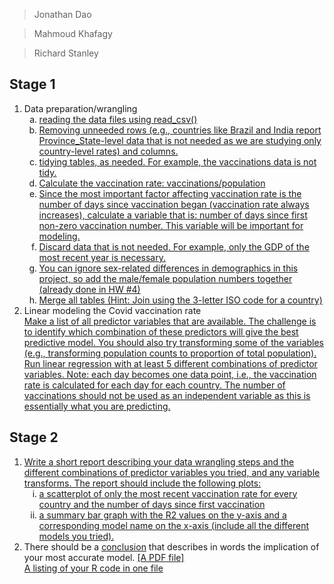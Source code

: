 
> Jonathan Dao

> Mahmoud Khafagy

> Richard Stanley

## Stage 1

<ol type="1">
    <li>Data preparation/wrangling
        <ol type="a">
            <li>
                <a href="https://github.com/OkaiDao/CPSC375-Project/blob/61aec58a7f5bbd5fa49506d0ae84a62a432e8dcd/P1%20CPSC375.R#L5">
                    reading the data files using read_csv()
                </a>
            </li>
            <li>
                <a href="https://github.com/OkaiDao/CPSC375-Project/blob/61aec58a7f5bbd5fa49506d0ae84a62a432e8dcd/P1%20CPSC375.R#L10">
                    Removing unneeded rows (e.g., countries like Brazil and India report Province_State-level data that is not needed as we are studying only country-level rates) and columns.
                </a>
            </li>
            <li>
                <a href="url">
                    tidying tables, as needed. For example, the vaccinations data is not tidy.
                </a>
            </li>
            <li>
                <a href="url">
                    Calculate the vaccination rate: vaccinations/population
                </a>
            </li>
            <li>
                <a href="url">
                    Since the most important factor affecting vaccination rate is the number of days since vaccination began (vaccination rate always increases), calculate a variable that is: number of days since first non-zero vaccination number. This variable will be important for modeling.
                </a>
            </li>
            <li>
                <a href="url">
                    Discard data that is not needed. For example, only the GDP of the most recent year is necessary.
                </a>
            </li>
            <li>
                <a href="url">
                    You can ignore sex-related differences in demographics in this project, so add the male/female population numbers together (already done in HW #4)
                </a>
            </li>
            <li>
                <a href="url">
                    Merge all tables (Hint: Join using the 3-letter ISO code for a country)
                </a>
            </li>
        </ol>
    </li>
    <li> Linear modeling the Covid vaccination rate </li>
    <a href="url">
            Make a list of all predictor variables that are available. The challenge is to identify which combination of these predictors will give the best predictive model. You should also try transforming some of the variables (e.g., transforming population counts to proportion of total population). Run linear regression with at least 5 different combinations of predictor variables. 
            Note: each day becomes one data point, i.e., the vaccination rate is calculated for each day for each country. The number of vaccinations should not be used as an independent variable as this is essentially what you are predicting.
    </a>
</ol>

## Stage 2

<ol type="1">
    <li> <a href="url">Write a short report describing your data wrangling steps and the different combinations of predictor variables you tried, and any variable         transforms. The report should include the following plots: </a>
        <ol type="i">
            <li>
                <a href="url">
                    a scatterplot of only the most recent vaccination rate for every country and the number of days since first vaccination
                </a>
            </li>
            <li>
                <a href="url">
                    a summary bar graph with the R2 values on the y-axis and a corresponding model name on the x-axis (include all the different models you tried).
                </a>
            </li>
        </ol>
    </li>
    <li> 
        There should be a  <a href="url">conclusion</a> that describes in words the implication of your most accurate model.
        <a href="url">[A PDF file]</a>
    </li>
    <a href="url">
            A listing of your R code in one file
    </a>
</ol>